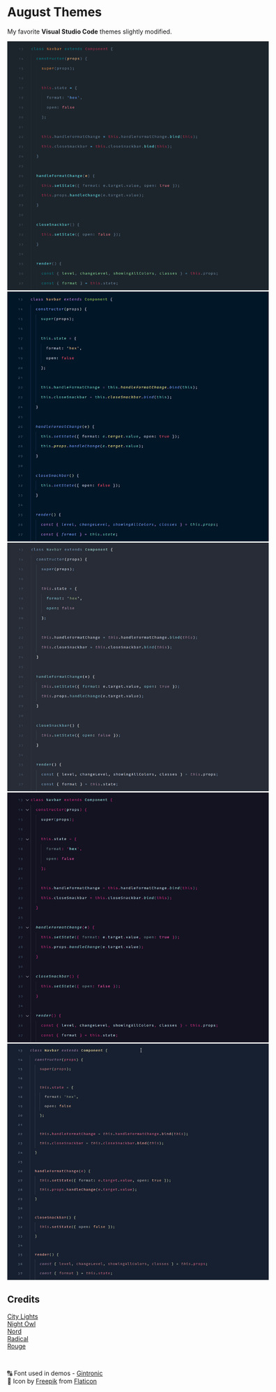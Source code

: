 # August Themes

My favorite **Visual Studio Code** themes slightly modified.

<img style="min-width: 600px; width: 600px;" src="imgs/august-city-lights.png" />
<img style="min-width: 600px; width: 600px;" src="imgs/august-night-owl.png" />
<img style="min-width: 600px; width: 600px;" src="imgs/august-nord.png" />
<img style="min-width: 600px; width: 600px;" src="imgs/august-radical.png" />
<img style="min-width: 600px; width: 600px;" src="imgs/august-rouge.png" />

## Credits

[City Lights](https://marketplace.visualstudio.com/items?itemName=Yummygum.city-lights-theme)
<br>
[Night Owl](https://marketplace.visualstudio.com/items?itemName=sdras.night-owl)
<br>
[Nord](https://marketplace.visualstudio.com/items?itemName=arcticicestudio.nord-visual-studio-code)
<br>
[Radical](https://marketplace.visualstudio.com/items?itemName=dhedgecock.radical-vscode)
<br>
[Rouge](https://marketplace.visualstudio.com/items?itemName=josef.rouge-theme)

<br>

🔠 Font used in demos - [Gintronic](https://bboxtype.com/typefaces/Gintronic/#!layout=specimen)
<br>
🌸 Icon by [Freepik](https://www.flaticon.com/authors/freepik) from [Flaticon](https://www.flaticon.com/)
